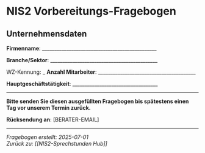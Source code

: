 # NIS2 Vorbereitungs-Fragebogen

## Unternehmensdaten

**Firmenname**: _______________________________________________

**Branche/Sektor**: ____________________________________________

WZ-Kennung: _
**Anzahl Mitarbeiter**: ________________________________________

**Hauptgeschäftstätigkeit**: ___________________________________



---

**Bitte senden Sie diesen ausgefüllten Fragebogen bis spätestens einen Tag vor unserem Termin zurück.**

**Rücksendung an**: [BERATER-EMAIL]

---
*Fragebogen erstellt: 2025-07-01*  
*Zurück zu: [[NIS2-Sprechstunden Hub]]*